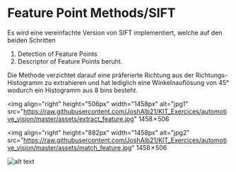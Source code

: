 # Feature Point Methods/SIFT

Es wird eine vereinfachte Version von SIFT implementiert, welche auf den beiden Schritten
1. Detection of Feature Points
2. Descriptor of Feature Points
beruht.

Die Methode verzichtet darauf eine präferierte Richtung aus der Richtungs-Histogramm zu extrahieren und hat lediglich eine Winkelnauflösung von 45°
wodurch ein Histogramm aus 8 bins besteht.

<img align="right" height="506px" width="1458px" alt="jpg1" src="https://raw.githubusercontent.com/JoshAlb21/KIT_Exercices/automotive_vision/master/assets/extract_feature.jpg" 1458 × 506
     
<img align="right" height="882px" width="1458px" alt="jpg2" src="https://raw.githubusercontent.com/JoshAlb21/KIT_Exercices/automotive_vision/master/assets/match_feature.jpg" 1458 × 506

![alt text](https://raw.githubusercontent.com/JoshAlb21/KIT_Exercices/automotive_vision/exercice03/master/assets/extract_feature.jpg?raw=true)
